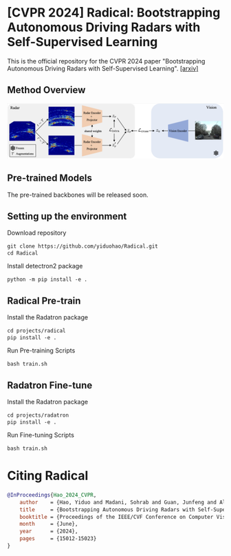# [CVPR 2024] Radical: Bootstrapping Autonomous Driving Radars with Self-Supervised Learning

This is the official repository for the CVPR 2024 paper "Bootstrapping Autonomous Driving Radars with Self-Supervised Learning". [[arxiv]](https://arxiv.org/pdf/2312.04519)

## Method Overview

<img src="docs/radical/overall.png" >

## Pre-trained Models

The pre-trained backbones will be released soon.

## Setting up the environment
Download repository
```
git clone https://github.com/yiduohao/Radical.git
cd Radical
```

Install detectron2 package
```
python -m pip install -e .
```

## Radical Pre-train
Install the Radatron package
```
cd projects/radical
pip install -e .
```
Run Pre-training Scripts
```
bash train.sh
```

## Radatron Fine-tune
Install the Radatron package
```
cd projects/radatron
pip install -e .
```

Run Fine-tuning Scripts
```
bash train.sh
```

# Citing Radical

```BibTeX
@InProceedings{Hao_2024_CVPR,
    author    = {Hao, Yiduo and Madani, Sohrab and Guan, Junfeng and Alloulah, Mohammed and Gupta, Saurabh and Hassanieh, Haitham},
    title     = {Bootstrapping Autonomous Driving Radars with Self-Supervised Learning},
    booktitle = {Proceedings of the IEEE/CVF Conference on Computer Vision and Pattern Recognition (CVPR)},
    month     = {June},
    year      = {2024},
    pages     = {15012-15023}
}
```
